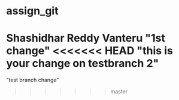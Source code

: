 # assign_git
Shashidhar Reddy Vanteru
"1st change"
<<<<<<< HEAD
"this is your change on testbranch 2"
=======
"test branch change"
>>>>>>> master
